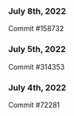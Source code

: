 ### July 8th, 2022

Commit #158732

### July 5th, 2022

Commit #314353


### July 4th, 2022

Commit #72281
